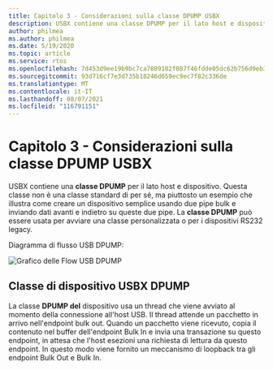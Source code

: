 ```yaml
---
title: Capitolo 3 - Considerazioni sulla classe DPUMP USBX
description: USBX contiene una classe DPUMP per il lato host e dispositivo. Questa classe non è una classe standard di per sé, ma piuttosto un esempio che illustra come creare un dispositivo semplice usando due pipe bulk e inviando dati avanti e indietro su queste due pipe
author: philmea
ms.author: philmea
ms.date: 5/19/2020
ms.topic: article
ms.service: rtos
ms.openlocfilehash: 7d453d9ee19b9bc7ca7809102f087f46fdde05dc62b756d9eb3f38f493805be4
ms.sourcegitcommit: 93d716cf7e3d735b18246d659ec9ec7f82c336de
ms.translationtype: MT
ms.contentlocale: it-IT
ms.lasthandoff: 08/07/2021
ms.locfileid: "116791151"
---
```

# <a name="chapter-3---usbx-dpump-class-considerations"></a>Capitolo 3 - Considerazioni sulla classe DPUMP USBX

USBX contiene una **classe DPUMP** per il lato host e dispositivo. Questa classe non è una classe standard di per sé, ma piuttosto un esempio che illustra come creare un dispositivo semplice usando due pipe bulk e inviando dati avanti e indietro su queste due pipe. La **classe DPUMP** può essere usata per avviare una classe personalizzata o per i dispositivi RS232 legacy.

Diagramma di flusso USB DPUMP:

![Grafico delle Flow USB DPUMP](./media/usbx-device-stack-supplemental/usb-dpump-flow-chart.png)

## <a name="usbx-dpump-device-class"></a>Classe di dispositivo USBX DPUMP

La classe **DPUMP del** dispositivo usa un thread che viene avviato al momento della connessione all'host USB. Il thread attende un pacchetto in arrivo nell'endpoint bulk out. Quando un pacchetto viene ricevuto, copia il contenuto nel buffer dell'endpoint Bulk In e invia una transazione su questo endpoint, in attesa che l'host esezioni una richiesta di lettura da questo endpoint. In questo modo viene fornito un meccanismo di loopback tra gli endpoint Bulk Out e Bulk In.
